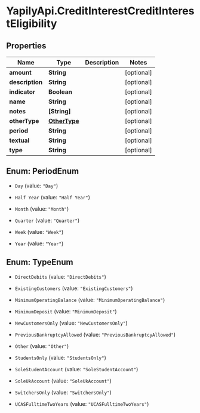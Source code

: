 # YapilyApi.CreditInterestCreditInterestEligibility

## Properties
Name | Type | Description | Notes
------------ | ------------- | ------------- | -------------
**amount** | **String** |  | [optional] 
**description** | **String** |  | [optional] 
**indicator** | **Boolean** |  | [optional] 
**name** | **String** |  | [optional] 
**notes** | **[String]** |  | [optional] 
**otherType** | [**OtherType**](OtherType.md) |  | [optional] 
**period** | **String** |  | [optional] 
**textual** | **String** |  | [optional] 
**type** | **String** |  | [optional] 


<a name="PeriodEnum"></a>
## Enum: PeriodEnum


* `Day` (value: `"Day"`)

* `Half Year` (value: `"Half Year"`)

* `Month` (value: `"Month"`)

* `Quarter` (value: `"Quarter"`)

* `Week` (value: `"Week"`)

* `Year` (value: `"Year"`)




<a name="TypeEnum"></a>
## Enum: TypeEnum


* `DirectDebits` (value: `"DirectDebits"`)

* `ExistingCustomers` (value: `"ExistingCustomers"`)

* `MinimumOperatingBalance` (value: `"MinimumOperatingBalance"`)

* `MinimumDeposit` (value: `"MinimumDeposit"`)

* `NewCustomersOnly` (value: `"NewCustomersOnly"`)

* `PreviousBankruptcyAllowed` (value: `"PreviousBankruptcyAllowed"`)

* `Other` (value: `"Other"`)

* `StudentsOnly` (value: `"StudentsOnly"`)

* `SoleStudentAccount` (value: `"SoleStudentAccount"`)

* `SoleUkAccount` (value: `"SoleUkAccount"`)

* `SwitchersOnly` (value: `"SwitchersOnly"`)

* `UCASFulltimeTwoYears` (value: `"UCASFulltimeTwoYears"`)




